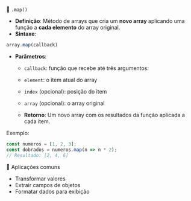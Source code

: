 📌 `.map()` 

- **Definição**: Método de arrays que cria um **novo array** aplicando uma função a **cada elemento** do array original.
- **Sintaxe**:

```js
array.map(callback)
```

- **Parâmetros**:
    
    - `callback`: função que recebe até três argumentos:
    
    - `element`: o item atual do array
    - `index` (opcional): posição do item
    - `array` (opcional): o array original
    
    - **Retorno**: Um novo array com os resultados da função aplicada a cada item.


Exemplo:

```js
const numeros = [1, 2, 3];
const dobrados = numeros.map(n => n * 2);
// Resultado: [2, 4, 6]
```

🧠 Aplicações comuns

- Transformar valores
- Extrair campos de objetos
- Formatar dados para exibição